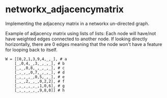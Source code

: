 # networkx_adjacencymatrix
Implementing the adjacency matrix in a networkx un-directed graph.

Example of adjacency matrix using lists of lists:
Each node will have/not have weighted edges connected to another node. If looking directly horizontally, there are 0 edges meaning that the node won't have a feature for looping back to itself.

    W = [[0,2,1,3,9,4,_,_], # a 
        [_,0,4,_,3,_,_,_], # b 
        [_,_,0,8,_,_,_,_], # c 
        [_,_,_,0,7,_,_,_], # d 
        [_,_,_,_,0,5,_,_], # e 
        [_,_,2,_,_,0,2,2], # f 
        [_,_,_,_,_,1,0,6], # g 
        [_,_,_,_,_,9,8,0]] # h
